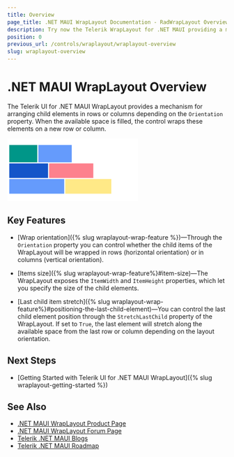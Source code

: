 ```yaml
---
title: Overview
page_title: .NET MAUI WrapLayout Documentation - RadWrapLayout Overview
description: Try now the Telerik WrapLayout for .NET MAUI providing a mechanism for arranging child elements in rows or columns depending on their orientation and wrapping them on new rows and columns when the available space is filled.
position: 0
previous_url: /controls/wraplayout/wraplayout-overview
slug: wraplayout-overview
---
```


# .NET MAUI WrapLayout Overview

The Telerik UI for .NET MAUI WrapLayout provides a mechanism for arranging child elements in rows or columns depending on the `Orientation` property. When the available space is filled, the control wraps these elements on а new row or column.

![.NET MAUI WrapLayout Overview](images/wraplayout_overview.png)

## Key Features

* [Wrap orientation]({% slug wraplayout-wrap-feature %})&mdash;Through the `Orientation` property you can control whether the child items of the WrapLayout will be wrapped in rows (horizontal orientation) or in columns (vertical orientation).

* [Items size]({% slug wraplayout-wrap-feature%}#item-size)&mdash;The WrapLayout exposes the `ItemWidth` and `ItemHeight` properties, which let you specify the size of the child elements.

* [Last child item stretch]({% slug wraplayout-wrap-feature%}#positioning-the-last-child-element)&mdash;You can control the last child element position through the `StretchLastChild` property of the WrapLayout. If set to `True`, the last element will stretch along the available space from the last row or column depending on the layout orientation.

## Next Steps

- [Getting Started with Telerik UI for .NET MAUI WrapLayout]({% slug wraplayout-getting-started %})

## See Also

- [.NET MAUI WrapLayout Product Page](https://www.telerik.com/maui-ui/wraplayout)
- [.NET MAUI WrapLayout Forum Page](https://www.telerik.com/forums/maui?tagId=1831)
- [Telerik .NET MAUI Blogs](https://www.telerik.com/blogs/mobile-net-maui)
- [Telerik .NET MAUI Roadmap](https://www.telerik.com/support/whats-new/maui-ui/roadmap)

